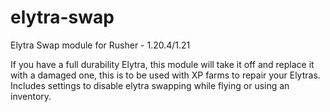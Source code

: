 # elytra-swap
Elytra Swap module for Rusher - 1.20.4/1.21

If you have a full durability Elytra, this module will take it off and replace it with a damaged one, this is to be used with XP farms to repair your Elytras.
Includes settings to disable elytra swapping while flying or using an inventory.
